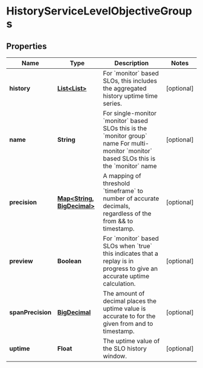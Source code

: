 

# HistoryServiceLevelObjectiveGroups

## Properties

Name | Type | Description | Notes
------------ | ------------- | ------------- | -------------
**history** | [**List&lt;List&gt;**](List.md) | For &#x60;monitor&#x60; based SLOs, this includes the aggregated history uptime time series. |  [optional]
**name** | **String** | For single-monitor &#x60;monitor&#x60; based SLOs this is the &#x60;monitor group&#x60; name For multi-monitor &#x60;monitor&#x60; based SLOs this is the &#x60;monitor&#x60; name |  [optional]
**precision** | [**Map&lt;String, BigDecimal&gt;**](BigDecimal.md) | A mapping of threshold &#x60;timeframe&#x60; to number of accurate decimals, regardless of the from &amp;&amp; to timestamp. |  [optional]
**preview** | **Boolean** | For &#x60;monitor&#x60; based SLOs when &#x60;true&#x60; this indicates that a replay is in progress to give an accurate uptime calculation. |  [optional]
**spanPrecision** | [**BigDecimal**](BigDecimal.md) | The amount of decimal places the uptime value is accurate to for the given from and to timestamp. |  [optional]
**uptime** | **Float** | The uptime value of the SLO history window. |  [optional]



